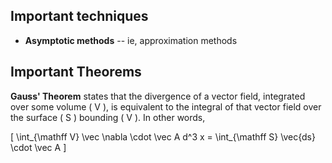 ## Important techniques

* **Asymptotic methods** -- ie, approximation methods

## Important Theorems

**Gauss' Theorem** states that the divergence of a vector field, integrated over some volume \( V \), is equivalent to the integral of that vector field over the surface \( S \) bounding \( V \). In other words, 

\[ \int_{\mathff V} \vec \nabla \cdot \vec A d^3 x = \int_{\mathff S} \vec{ds} \cdot \vec A \]